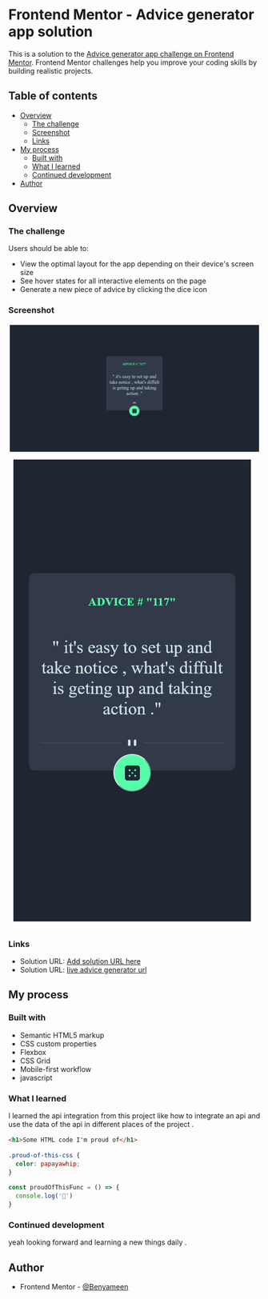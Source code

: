 # Frontend Mentor - Advice generator app solution

This is a solution to the [Advice generator app challenge on Frontend Mentor](https://www.frontendmentor.io/challenges/advice-generator-app-QdUG-13db). Frontend Mentor challenges help you improve your coding skills by building realistic projects.

## Table of contents

- [Overview](#overview)
  - [The challenge](#the-challenge)
  - [Screenshot](#screenshot)
  - [Links](#links)
- [My process](#my-process)
  - [Built with](#built-with)
  - [What I learned](#what-i-learned)
  - [Continued development](#continued-development)
- [Author](#author)


## Overview

### The challenge

Users should be able to:

- View the optimal layout for the app depending on their device's screen size
- See hover states for all interactive elements on the page
- Generate a new piece of advice by clicking the dice icon

### Screenshot

![ advice generator for desktop](./screenshot/Screenshot%202025-05-22%20at%2017-00-36%20Advice%20generater%20app.png)
![ advice generator for mobile](./screenshot/Screenshot%202025-05-22%20at%2017-00-49%20Advice%20generater%20app.png)


### Links

- Solution URL: [Add solution URL here](https://your-solution-url.com)
- Solution URL: [live advice generator url](https://your-solution-url.com)

## My process

### Built with

- Semantic HTML5 markup
- CSS custom properties
- Flexbox
- CSS Grid
- Mobile-first workflow
- javascript 


### What I learned

I learned the api integration from this project like how to integrate an api and use the data of the api in different places of the project .

```html
<h1>Some HTML code I'm proud of</h1>
```
```css
.proud-of-this-css {
  color: papayawhip;
}
```
```js
const proudOfThisFunc = () => {
  console.log('🎉')
}
```


### Continued development

yeah looking forward and learning a new things daily .



## Author

- Frontend Mentor - [@Benyameen](https://www.frontendmentor.io/profile/Benyameen)

